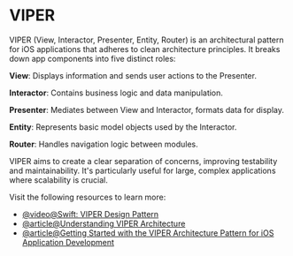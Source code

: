 # VIPER

VIPER (View, Interactor, Presenter, Entity, Router) is an architectural pattern for iOS applications that adheres to clean architecture principles. It breaks down app components into five distinct roles:

**View**: Displays information and sends user actions to the Presenter.

**Interactor**: Contains business logic and data manipulation.

**Presenter**: Mediates between View and Interactor, formats data for display.

**Entity**: Represents basic model objects used by the Interactor.

**Router**: Handles navigation logic between modules.

VIPER aims to create a clear separation of concerns, improving testability and maintainability. It's particularly useful for large, complex applications where scalability is crucial.

Visit the following resources to learn more:

- [@video@Swift: VIPER Design Pattern](https://www.youtube.com/watch?v=hFLdbWEE3_Y)
- [@article@Understanding VIPER Architecture](https://medium.com/@pinarkocak/understanding-viper-pattern-619fa9a0b1f1)
- [@article@Getting Started with the VIPER Architecture Pattern for iOS Application Development](https://dev.to/marwan8/getting-started-with-the-viper-architecture-pattern-for-ios-application-development-2oee)